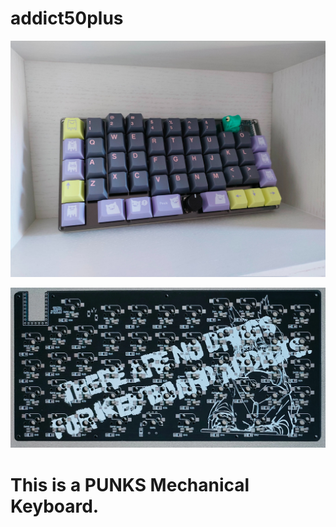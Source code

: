 # addict50plus
![top](images/top.jpg)

![back](images/back.png)

# This is a PUNKS Mechanical Keyboard.
